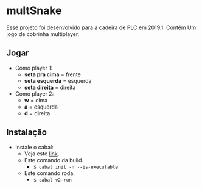 # multSnake

Esse projeto foi desenvolvido para a cadeira de PLC em 2019.1.
Contém Um jogo de cobrinha multiplayer.

## Jogar

- Como player 1: 
    - **seta pra cima** = frente
    - **seta esquerda** = esquerda
    - **seta direita** = direita
- Como player 2: 
    - **w** = cima
    - **a** = esquerda
    - **d** = direita

## Instalação

- Instale o cabal:
    - Veja este [link](https://www.haskell.org/cabal/).
    - Este comando da build. 
        - `$ cabal init -n --is-executable`
    - Este comando roda.
        - `$ cabal v2-run`

